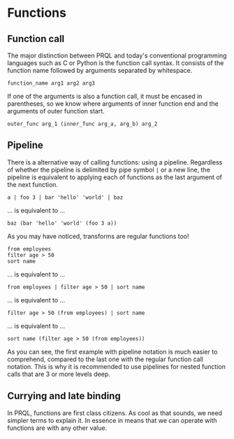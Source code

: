 # Functions

## Function call

The major distinction between PRQL and today's conventional programming
languages such as C or Python is the function call syntax.
It consists of the function name followed by arguments separated by whitespace.

```prql_no_test
function_name arg1 arg2 arg3
```

If one of the arguments is also a function call, it must be encased in parentheses,
so we know where arguments of inner function end and the arguments of outer function start.

```prql_no_test
outer_func arg_1 (inner_func arg_a, arg_b) arg_2
```

## Pipeline

There is a alternative way of calling functions: using a pipeline.
Regardless of whether the pipeline is delimited by pipe symbol `|` or a new line,
the pipeline is equivalent to applying each of functions as the last argument of the next function.

```prql_no_test
a | foo 3 | bar 'hello' 'world' | baz
```

... is equivalent to ...

```prql_no_test
baz (bar 'hello' 'world' (foo 3 a))
```

As you may have noticed, transforms are regular functions too!

```prql
from employees
filter age > 50
sort name
```

... is equivalent to ...

```prql
from employees | filter age > 50 | sort name
```

... is equivalent to ...

```prql
filter age > 50 (from employees) | sort name
```

... is equivalent to ...

```prql
sort name (filter age > 50 (from employees))
```

As you can see, the first example with pipeline notation is much easier to comprehend,
compared to the last one with the regular function call notation.
This is why it is recommended to use pipelines for nested function calls that are 3 or more levels deep.

## Currying and late binding

In PRQL, functions are first class citizens.
As cool as that sounds, we need simpler terms to explain it.
In essence in means that we can operate with functions are with any other value.

<!-- TODO -->
